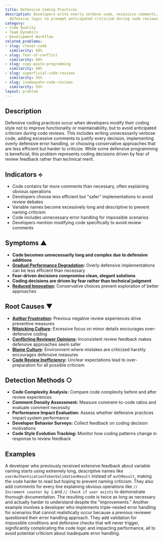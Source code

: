 ```yaml
---
title: Defensive Coding Practices
description: Developers write overly verbose code, excessive comments, or unnecessary
  defensive logic to preempt anticipated criticism during code reviews.
category:
- Code Quality
- Team Dynamics
- Development Workflow
related_problems:
- slug: clever-code
  similarity: 60%
- slug: fear-of-conflict
  similarity: 60%
- slug: copy-paste-programming
  similarity: 60%
- slug: superficial-code-reviews
  similarity: 55%
- slug: inadequate-code-reviews
  similarity: 55%
layout: problem
---
```


## Description

Defensive coding practices occur when developers modify their coding style not to improve functionality or maintainability, but to avoid anticipated criticism during code reviews. This includes writing unnecessarily verbose code, adding excessive comments to justify every decision, implementing overly defensive error handling, or choosing conservative approaches that are less efficient but harder to criticize. While some defensive programming is beneficial, this problem represents coding decisions driven by fear of review feedback rather than technical merit.

## Indicators ⟡

- Code contains far more comments than necessary, often explaining obvious operations
- Developers choose less efficient but "safer" implementations to avoid review debates
- Variable names become excessively long and descriptive to prevent naming criticism
- Code includes unnecessary error handling for impossible scenarios
- Developers mention modifying code specifically to avoid review comments

## Symptoms ▲

- **Code becomes unnecessarily long and complex due to defensive additions**
- **[Gradual Performance Degradation](gradual-performance-degradation.md):** Overly defensive implementations can be less efficient than necessary
- **Fear-driven decisions compromise clean, elegant solutions**
- **Coding decisions are driven by fear rather than technical judgment**
- **[Reduced Innovation](reduced-innovation.md):** Conservative choices prevent exploration of better approaches

## Root Causes ▼

- **[Author Frustration](author-frustration.md):** Previous negative review experiences drive preventive measures
- **[Nitpicking Culture](nitpicking-culture.md):** Excessive focus on minor details encourages over-defensive coding
- **[Conflicting Reviewer Opinions](conflicting-reviewer-opinions.md):** Inconsistent review feedback makes defensive approaches seem safer
- **[Blame Culture](blame-culture.md):** Environment where mistakes are criticized harshly encourages defensive measures
- **[Code Review Inefficiency](code-review-inefficiency.md):** Unclear expectations lead to over-preparation for all possible criticism

## Detection Methods ○

- **Code Complexity Analysis:** Compare code complexity before and after review experiences
- **Comment Density Assessment:** Measure comment-to-code ratios and evaluate comment necessity
- **Performance Impact Evaluation:** Assess whether defensive practices impact system performance
- **Developer Behavior Surveys:** Collect feedback on coding decision motivations
- **Code Style Evolution Tracking:** Monitor how coding patterns change in response to review feedback

## Examples

A developer who previously received extensive feedback about variable naming starts using extremely long, descriptive names like `userAuthenticationTokenValidationResult` instead of `authResult`, making the code harder to read but hoping to prevent naming criticism. They also add comments for every line explaining obvious operations like `// Increment counter by 1` and `// Check if user exists` to demonstrate thorough documentation. The resulting code is twice as long as necessary and actually harder to understand despite the "improvements." Another example involves a developer who implements triple-nested error handling for scenarios that cannot realistically occur because a previous reviewer questioned their error handling approach. They add validation for impossible conditions and defensive checks that will never trigger, significantly complicating the code logic and impacting performance, all to avoid potential criticism about inadequate error handling.
